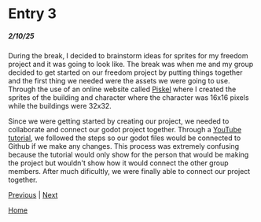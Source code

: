 # Entry 3
##### 2/10/25

During the break, I decided to brainstorm ideas for sprites for my freedom project and it was going to look like. The break was when me and my group decided to get started on our freedom project by putting things together and the first thing we needed were the assets we were going to use. Through the use of an online website called [Piskel](https://www.piskelapp.com/p/create/sprite) where I created the sprites of the building and character where the character was 16x16 pixels while the buildings were 32x32. 

Since we were getting started by creating our project, we needed to collaborate and connect our godot project together. Through a [YouTube tutorial](https://www.youtube.com/watch?v=fZ-CJIYPFMI), we followed the steps so our godot files would be connected to Github if we make any changes. This process was extremely confusing because the tutorial would only show for the person that would be making the project but wouldn't show how it would connect the other group members. After much dificultly, we were finally able to connect our project together. 



[Previous](entry02.md) | [Next](entry04.md)

[Home](../README.md)
